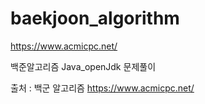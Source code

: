 # baekjoon_algorithm

https://www.acmicpc.net/

백준알고리즘 Java_openJdk 문제풀이


출처 : 백군 알고리즘 https://www.acmicpc.net/
